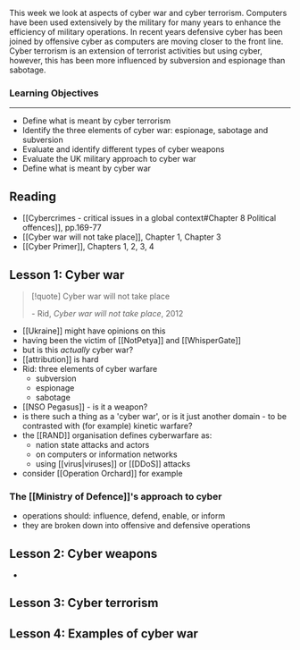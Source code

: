 This week we look at aspects of cyber war and cyber terrorism. Computers have been used extensively by the military for many years to enhance the efficiency of military operations. In recent years defensive cyber has been joined by offensive cyber as computers are moving closer to the front line. Cyber terrorism is an extension of terrorist activities but using cyber, however, this has been more influenced by subversion and espionage than sabotage.

### Learning Objectives

---

- Define what is meant by cyber terrorism
- Identify the three elements of cyber war: espionage, sabotage and subversion
- Evaluate and identify different types of cyber weapons
- Evaluate the UK military approach to cyber war
- Define what is meant by cyber war

## Reading
- [[Cybercrimes - critical issues in a global context#Chapter 8 Political offences]], pp.169-77
- [[Cyber war will not take place]], Chapter 1, Chapter 3
- [[Cyber Primer]], Chapters 1, 2, 3, 4
## Lesson 1: Cyber war
>[!quote] Cyber war will not take place
>
>\- Rid, *Cyber war will not take place*, 2012

- [[Ukraine]] might have opinions on this
- having been the victim of [[NotPetya]] and [[WhisperGate]]
- but is this _actually_ cyber war?
- [[attribution]] is hard
- Rid: three elements of cyber warfare
	- subversion
	- espionage
	- sabotage
- [[NSO Pegasus]] - is it a weapon?
- is there such a thing as a 'cyber war', or is it just another domain - to be contrasted with (for example) kinetic warfare?
- the [[RAND]] organisation defines cyberwarfare as:
	- nation state attacks and actors
	- on computers or information networks
	- using [[virus|viruses]] or [[DDoS]] attacks
- consider [[Operation Orchard]] for example
### The [[Ministry of Defence]]'s approach to cyber
- operations should: influence, defend, enable, or inform
- they are broken down into offensive and defensive operations

## Lesson 2: Cyber weapons
-  

## Lesson 3: Cyber terrorism

## Lesson 4: Examples of cyber war